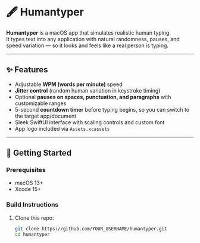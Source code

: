 # 🖋️ Humantyper

**Humantyper** is a macOS app that simulates realistic human typing.  
It types text into any application with natural randomness, pauses, and speed variation — so it looks and feels like a real person is typing.

---

## ✨ Features
- Adjustable **WPM (words per minute)** speed  
- **Jitter control** (random human variation in keystroke timing)  
- Optional **pauses on spaces, punctuation, and paragraphs** with customizable ranges  
- 5-second **countdown timer** before typing begins, so you can switch to the target app/document  
- Sleek SwiftUI interface with scaling controls and custom font  
- App logo included via `Assets.xcassets`

---

## 🚀 Getting Started

### Prerequisites
- macOS 13+  
- Xcode 15+  

### Build Instructions
1. Clone this repo:
   ```bash
   git clone https://github.com/YOUR_USERNAME/humantyper.git
   cd humantyper
